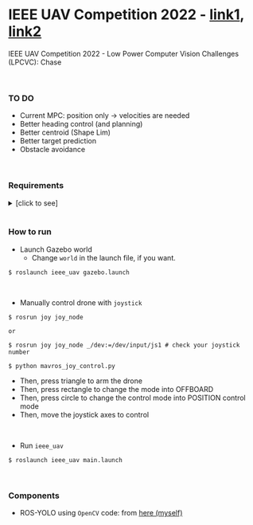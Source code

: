 # IEEE UAV Competition 2022 - [link1](https://ri4rover.org/index.html), [link2](https://www.computer.org/publications/tech-news/events/uav-2022)
IEEE UAV Competition 2022 - Low Power Computer Vision Challenges (LPCVC): Chase

<br>

### TO DO
+ Current MPC: position only -> velocities are needed
+ Better heading control (and planning)
+ Better centroid (Shape Lim)
+ Better target prediction
+ Obstacle avoidance

<br>



### Requirements
<details><summary>[click to see]</summary>
	
+ `OpenCV` version >= 4.4.0
+ `cv_bridge` with the corresponding `OpenCV`
+ `ROS` and `Gazebo`
    + refer [here](http://wiki.ros.org/ROS/Installation)
    + `$ sudo apt install ros-<distro>-desktop-full`
+ ROS dependencies
~~~shell
$ sudo apt install ros-melodic-gazebo-plugins

$ wget -O ubuntu.sh https://raw.githubusercontent.com/PX4/PX4-Autopilot/master/Tools/setup/ubuntu.sh
$ source ubuntu.sh
$ sudo apt upgrade libignition-math4
~~~

+ `UAVCC-simulator`
	+ Please follow instructions [here](https://github.com/Hunter314/uavcc-simulator)
	+ DO NOT FORGET `GAZEBO_PLUGIN_PATH`, `GAZEBO_MODEL_PATH`, and `animated_box` plugin build steps there.
	+ Check if successfully installed `UAVCC-simulator`, or not by
	~~~shell
	$ cd ~/path_to_uavcc_simulator/trial_1_setup
	$ roslaunch gazebo_ros empty_world.launch world_name:=$(pwd)/trial_1.world
	~~~

+ `PX4-SITL`
	+ Follow the instructions [here](https://github.com/engcang/mavros-gazebo-application#installation)

+ This Repo
~~~shell
$ cd ~/your_workspace/src

$ git clone --recursive https://github.com/engcang/ieee_uav_2022

$ cd ieee_uav_2022/

$ echo "export GAZEBO_MODEL_PATH=$GAZEBO_MODEL_PATH:$(pwd)/drone_models" >> ~/.bashrc
$ . ~/.bashrc

$ cd ..
$ catkin build -DCMAKE_BUILD_TYPE=Release
~~~

+ OOQP
	+ Dependencies.
	```
	$ sudo apt-get install gfortran
	$ sudo apt-get install doxygen
        $ sudo apt install texlive-latex-base
	```
	+ Install `ma27` and type below commands in MA27's folder.
	```
	$ cd ma27-1.0.0
        $ mkdir build
        $ cd build
        $ ../configure
	$ make
	$ sudo make install
	```
	+ Install `OOQP` and type below commands in OOQP's folder.
	```
        $ cd OOQP
	$ ./configure
	$ make 
	$ sudo make install
	```

---

</details>

<br>


### How to run
+ Launch Gazebo world
	+ Change `world` in the launch file, if you want.
~~~shell
$ roslaunch ieee_uav gazebo.launch
~~~

<br>

+ Manually control drone with `joystick`
~~~shell
$ rosrun joy joy_node

or

$ rosrun joy joy_node _/dev:=/dev/input/js1 # check your joystick number

$ python mavros_joy_control.py
~~~
+ Then, press triangle to arm the drone
+ Then, press rectangle to change the mode into OFFBOARD
+ Then, press circle to change the control mode into POSITION control mode
+ Then, move the joystick axes to control

<br>

+ Run `ieee_uav`
~~~shell
$ roslaunch ieee_uav main.launch
~~~


<br>


### Components
+ ROS-YOLO using `OpenCV` code: from [here (myself)](https://github.com/engcang/ros-yolo-sort/blob/master/YOLO_and_ROS_ver/ros_opencv_dnn.py)